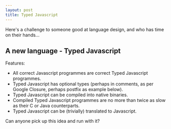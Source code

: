```yaml
---
layout: post
title: Typed Javascript
---
```


Here's a challenge to someone good at language design, and who has time on their
 hands...
 
A new language - Typed Javascript
---------------------------------

Features:

* All correct Javascript programmes are correct Typed Javascript programmes. 
* Typed Javascript has optional types (perhaps in comments, as per Google 
  Closure, perhaps postfix as example below).
* Typed Javascript can be compiled into native binaries.
* Compiled Typed Javascript programmes are no more than twice as slow as their 
  C or Java counterparts.
* Typed Javascript can be (trivially) translated to Javascript.
  
Can anyone pick up this idea and run with it?
